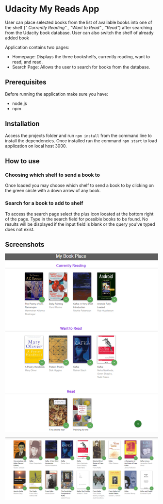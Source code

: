 # Udacity My Reads App

User can place selected books from the list of available books into one of the shelf (_" Currently Reading" , "Want to Read" , "Read"_) after searching from the Udacity book database. User can also switch the shelf of already added book

Application contains two pages:
<ul>
    <li>Homepage: Displays the three bookshelfs, currently reading, want to read, and read. 
    <li>Search Page: Allows the user to search for books from the database.
</ul>

## Prerequisites

Before running the application make sure you have:

* node.js
* npm

## Installation

Access the projects folder and run `npm install` from the command line to install the dependencies. Once installed run the command `npm start` to load application on local host 3000.

## How to use

### Choosing which shelf to send a book to
Once loaded you may choose which shelf to send a book to by clicking on the green circle with a down arrow of any book.

### Search for a book to add to shelf
To access the search page select the plus icon located at the bottom right of the page. Type in the search field for possible books to be found. No results will be displayed if the input field is blank or the query you've typed does not exist.

## Screenshots

![](/src/Screenshots/HomePage.png)

![](/src/Screenshots/SearchPage.png)
